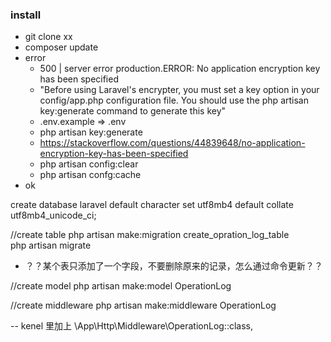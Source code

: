 ### install


- git clone xx
- composer update
- error
	- 500 | server error production.ERROR: No application encryption key has been specified
	- "Before using Laravel's encrypter, you must set a key option in your config/app.php configuration file. You should use the php artisan key:generate command to generate this key"
    - .env.example => .env  
    - php artisan key:generate
    - https://stackoverflow.com/questions/44839648/no-application-encryption-key-has-been-specified
    - php artisan config:clear
    - php artisan confg:cache
- ok


create database laravel default character set utf8mb4 default collate utf8mb4_unicode_ci;

//create table 
php artisan make:migration create_opration_log_table  
php artisan migrate

- ？？某个表只添加了一个字段，不要删除原来的记录，怎么通过命令更新？？


//create model
php artisan make:model OperationLog


//create middleware
php artisan make:middleware OperationLog

-- kenel 里加上  \App\Http\Middleware\OperationLog::class,


